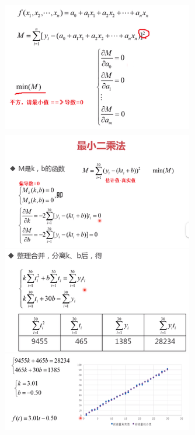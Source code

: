 ![](../../photo/Pasted%20image%2020240603165917.png)

![](../../photo/Pasted%20image%2020240603170217.png)
![](../../photo/Pasted%20image%2020240603170232.png)
![](../../photo/Pasted%20image%2020240603170246.png)